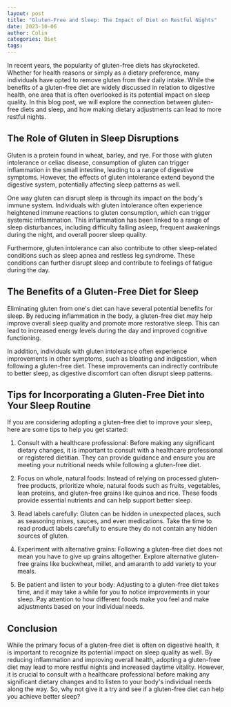 ```yaml
---
layout: post
title: "Gluten-Free and Sleep: The Impact of Diet on Restful Nights"
date: 2023-10-06
author: Colin
categories: Diet
tags: 
---
```


In recent years, the popularity of gluten-free diets has skyrocketed. Whether for health reasons or simply as a dietary preference, many individuals have opted to remove gluten from their daily intake. While the benefits of a gluten-free diet are widely discussed in relation to digestive health, one area that is often overlooked is its potential impact on sleep quality. In this blog post, we will explore the connection between gluten-free diets and sleep, and how making dietary adjustments can lead to more restful nights.

## The Role of Gluten in Sleep Disruptions

Gluten is a protein found in wheat, barley, and rye. For those with gluten intolerance or celiac disease, consumption of gluten can trigger inflammation in the small intestine, leading to a range of digestive symptoms. However, the effects of gluten intolerance extend beyond the digestive system, potentially affecting sleep patterns as well.

One way gluten can disrupt sleep is through its impact on the body's immune system. Individuals with gluten intolerance often experience heightened immune reactions to gluten consumption, which can trigger systemic inflammation. This inflammation has been linked to a range of sleep disturbances, including difficulty falling asleep, frequent awakenings during the night, and overall poorer sleep quality.

Furthermore, gluten intolerance can also contribute to other sleep-related conditions such as sleep apnea and restless leg syndrome. These conditions can further disrupt sleep and contribute to feelings of fatigue during the day.

## The Benefits of a Gluten-Free Diet for Sleep

Eliminating gluten from one's diet can have several potential benefits for sleep. By reducing inflammation in the body, a gluten-free diet may help improve overall sleep quality and promote more restorative sleep. This can lead to increased energy levels during the day and improved cognitive functioning.

In addition, individuals with gluten intolerance often experience improvements in other symptoms, such as bloating and indigestion, when following a gluten-free diet. These improvements can indirectly contribute to better sleep, as digestive discomfort can often disrupt sleep patterns.

## Tips for Incorporating a Gluten-Free Diet into Your Sleep Routine

If you are considering adopting a gluten-free diet to improve your sleep, here are some tips to help you get started:

1. Consult with a healthcare professional: Before making any significant dietary changes, it is important to consult with a healthcare professional or registered dietitian. They can provide guidance and ensure you are meeting your nutritional needs while following a gluten-free diet.

2. Focus on whole, natural foods: Instead of relying on processed gluten-free products, prioritize whole, natural foods such as fruits, vegetables, lean proteins, and gluten-free grains like quinoa and rice. These foods provide essential nutrients and can help support better sleep.

3. Read labels carefully: Gluten can be hidden in unexpected places, such as seasoning mixes, sauces, and even medications. Take the time to read product labels carefully to ensure they do not contain any hidden sources of gluten.

4. Experiment with alternative grains: Following a gluten-free diet does not mean you have to give up grains altogether. Explore alternative gluten-free grains like buckwheat, millet, and amaranth to add variety to your meals.

5. Be patient and listen to your body: Adjusting to a gluten-free diet takes time, and it may take a while for you to notice improvements in your sleep. Pay attention to how different foods make you feel and make adjustments based on your individual needs.

## Conclusion

While the primary focus of a gluten-free diet is often on digestive health, it is important to recognize its potential impact on sleep quality as well. By reducing inflammation and improving overall health, adopting a gluten-free diet may lead to more restful nights and increased daytime vitality. However, it is crucial to consult with a healthcare professional before making any significant dietary changes and to listen to your body's individual needs along the way. So, why not give it a try and see if a gluten-free diet can help you achieve better sleep?